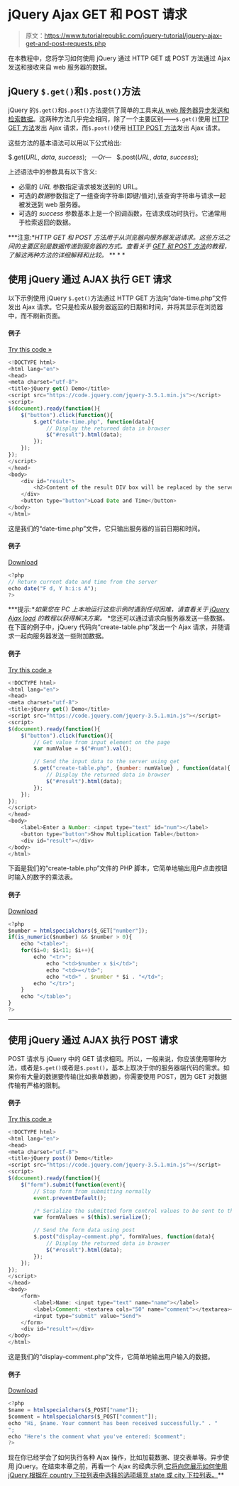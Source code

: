 # jQuery Ajax GET 和 POST 请求

> 原文：<https://www.tutorialrepublic.com/jquery-tutorial/jquery-ajax-get-and-post-requests.php>

在本教程中，您将学习如何使用 jQuery 通过 HTTP GET 或 POST 方法通过 Ajax 发送和接收来自 web 服务器的数据。

## jQuery `$.get()`和`$.post()`方法

jQuery 的`$.get()`和`$.post()`方法提供了简单的工具来[从 web 服务器异步发送和检索数据](jquery-ajax.php)。这两种方法几乎完全相同，除了一个主要区别——`$.get()`使用 [HTTP GET 方法](../php-tutorial/php-get-and-post.php#get-method)发出 Ajax 请求，而`$.post()`使用 [HTTP POST 方法](../php-tutorial/php-get-and-post.php#post-method)发出 Ajax 请求。

这些方法的基本语法可以用以下公式给出:

$.get(*URL*, *data*, *success*);   *—Or—*   $.post(*URL*, *data*, *success*);

上述语法中的参数具有以下含义:

*   必需的 *URL* 参数指定请求被发送到的 URL。
*   可选的*数据*参数指定了一组查询字符串(即键/值对),该查询字符串与请求一起被发送到 web 服务器。
*   可选的 *success* 参数基本上是一个回调函数，在请求成功时执行。它通常用于检索返回的数据。

 ***注意:**HTTP GET 和 POST 方法用于从浏览器向服务器发送请求。这些方法之间的主要区别是数据传递到服务器的方式。查看关于 [GET 和 POST 方法](../php-tutorial/php-get-and-post.php)的教程，了解这两种方法的详细解释和比较。*  ** * *

## 使用 jQuery 通过 AJAX 执行 GET 请求

以下示例使用 jQuery `$.get()`方法通过 HTTP GET 方法向“date-time.php”文件发出 Ajax 请求。它只是检索从服务器返回的日期和时间，并将其显示在浏览器中，而不刷新页面。

#### 例子

[Try this code »](../codelab.php?topic=jquery&file=make-ajax-request-using-get-method "Try this code using online Editor")

```js
<!DOCTYPE html>
<html lang="en">
<head>
<meta charset="utf-8">
<title>jQuery get() Demo</title>
<script src="https://code.jquery.com/jquery-3.5.1.min.js"></script>
<script>
$(document).ready(function(){
    $("button").click(function(){
        $.get("date-time.php", function(data){
            // Display the returned data in browser
            $("#result").html(data);
        });
    });
});
</script>
</head>
<body>
    <div id="result">
        <h2>Content of the result DIV box will be replaced by the server date and time</h2>
    </div>
    <button type="button">Load Date and Time</button>
</body>
</html>
```

这是我们的“date-time.php”文件，它只输出服务器的当前日期和时间。

#### 例子

[Download](../examples/bin/download-source.php?topic=php&file=date-time "Download Source Code")

```js
<?php
// Return current date and time from the server
echo date("F d, Y h:i:s A");
?>
```

 ***提示:**如果您在 PC 上本地运行这些示例时遇到任何困难，请查看关于 [jQuery Ajax load](jquery-ajax-load.php) 的教程以获得解决方案。*  *您还可以通过请求向服务器发送一些数据。在下面的例子中，jQuery 代码向“create-table.php”发出一个 Ajax 请求，并随请求一起向服务器发送一些附加数据。

#### 例子

[Try this code »](../codelab.php?topic=jquery&file=send-data-with-ajax-using-get-method "Try this code using online Editor")

```js
<!DOCTYPE html>
<html lang="en">
<head>
<meta charset="utf-8">
<title>jQuery get() Demo</title>
<script src="https://code.jquery.com/jquery-3.5.1.min.js"></script>
<script>
$(document).ready(function(){
    $("button").click(function(){
        // Get value from input element on the page
        var numValue = $("#num").val();

        // Send the input data to the server using get
        $.get("create-table.php", {number: numValue} , function(data){
            // Display the returned data in browser
            $("#result").html(data);
        });
    });
});
</script>
</head>
<body>
    <label>Enter a Number: <input type="text" id="num"></label>
    <button type="button">Show Multiplication Table</button>
    <div id="result"></div>
</body>
</html>
```

下面是我们的“create-table.php”文件的 PHP 脚本，它简单地输出用户点击按钮时输入的数字的乘法表。

#### 例子

[Download](../examples/bin/download-source.php?topic=php&file=create-table "Download Source Code")

```js
<?php
$number = htmlspecialchars($_GET["number"]);
if(is_numeric($number) && $number > 0){
    echo "<table>";
    for($i=0; $i<11; $i++){
        echo "<tr>";
            echo "<td>$number x $i</td>";
            echo "<td>=</td>";
            echo "<td>" . $number * $i . "</td>";
        echo "</tr>";
    }
    echo "</table>";
}
?>
```

* * *

## 使用 jQuery 通过 AJAX 执行 POST 请求

POST 请求与 jQuery 中的 GET 请求相同。所以，一般来说，你应该使用哪种方法，或者是`$.get()`或者是`$.post()`，基本上取决于你的服务器端代码的需求。如果你有大量的数据要传输(比如表单数据)，你需要使用 POST，因为 GET 对数据传输有严格的限制。

#### 例子

[Try this code »](../codelab.php?topic=jquery&file=submit-form-data-with-ajax-using-post-method "Try this code using online Editor")

```js
<!DOCTYPE html>
<html lang="en">
<head>
<meta charset="utf-8">
<title>jQuery post() Demo</title>
<script src="https://code.jquery.com/jquery-3.5.1.min.js"></script>
<script>
$(document).ready(function(){
    $("form").submit(function(event){
        // Stop form from submitting normally
        event.preventDefault();

        /* Serialize the submitted form control values to be sent to the web server with the request */
        var formValues = $(this).serialize();

        // Send the form data using post
        $.post("display-comment.php", formValues, function(data){
            // Display the returned data in browser
            $("#result").html(data);
        });
    });
});
</script>
</head>
<body>
    <form>
        <label>Name: <input type="text" name="name"></label>
        <label>Comment: <textarea cols="50" name="comment"></textarea></label>
        <input type="submit" value="Send">
    </form>
    <div id="result"></div>
</body>
</html>
```

这是我们的“display-comment.php”文件，它简单地输出用户输入的数据。

#### 例子

[Download](../examples/bin/download-source.php?topic=php&file=display-comment "Download Source Code")

```js
<?php
$name = htmlspecialchars($_POST["name"]);
$comment = htmlspecialchars($_POST["comment"]);
echo "Hi, $name. Your comment has been received successfully." . "
";
echo "Here's the comment what you've entered: $comment";
?>
```

现在你已经学会了如何执行各种 Ajax 操作，比如加载数据、提交表单等。异步使用 jQuery。在结束本章之前，再看一个 Ajax 的经典示例[,它将向您展示如何使用 jQuery 根据在 country 下拉列表中选择的选项填充 state 或 city 下拉列表。](../faq/populate-state-dropdown-based-on-selection-in-country-dropdown-using-jquery.php)**